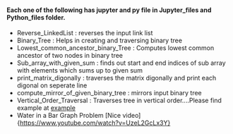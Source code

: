 #### Each one of the following has jupyter and py file in Jupyter_files and Python_files folder.

- Reverse_LinkedList : reverses the input link list
- Binary_Tree : Helps in creating and traversing binary tree
- Lowest_common_ancestor_binary_Tree : Computes lowest common ancestor of two nodes in binary tree
- Sub_array_with_given_sum : finds out start and end indices of sub array with elements which sums up to given sum
- print_matrix_digonally : traverses the matrix digonally and print each digonal on seperate line
- compute_mirror_of_given_binary_tree : mirrors input binary tree
- Vertical_Order_Traversal : Traverses tree in vertical order....Please find example at [example](https://www.geeksforgeeks.org/print-binary-tree-vertical-order-set-2/)
- Water in a Bar Graph Problem [Nice video]{https://www.youtube.com/watch?v=UzeL2GcLx3Y}
